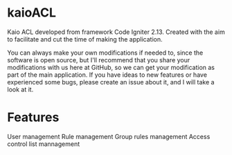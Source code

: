 # kaioACL
Kaio ACL developed from framework Code Igniter 2.13. Created with the aim to facilitate and cut the time of making the application.

You can always make your own modifications if needed to, since the software is open source, but I'll recommend that you share your modifications with us here at GitHub, so we can get your modification as part of the main application. If you have ideas to new features or have experienced some bugs, please create an issue about it, and I will take a look at it.

# Features
User management
Rule management
Group rules management
Access control list mannagement
